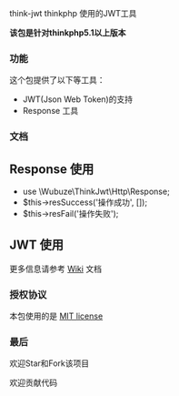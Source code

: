 
think-jwt  thinkphp 使用的JWT工具 

**该包是针对thinkphp5.1以上版本**

### 功能

这个包提供了以下等工具：

- JWT(Json Web Token)的支持
- Response 工具

### 文档

## Response 使用

- use \Wubuze\ThinkJwt\Http\Response;
- $this->resSuccess('操作成功', []);
- $this->resFail('操作失败');


## JWT 使用

更多信息请参考 [Wiki](https://github.com/wubuze/think-jwt/wiki) 文档

### 授权协议

本包使用的是 [MIT license](LICENSE)

### 最后

欢迎Star和Fork该项目

欢迎贡献代码